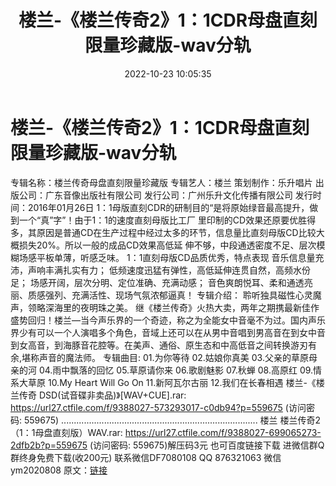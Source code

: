 ﻿---
title: 楼兰-《楼兰传奇2》1：1CDR母盘直刻限量珍藏版-wav分轨
date: 2022-10-23 10:05:35
categories: 新碟专辑、稀有等精品
tags: 华语中文
---
# 楼兰-《楼兰传奇2》1：1CDR母盘直刻限量珍藏版-wav分轨

专辑名称：楼兰传奇母盘直刻限量珍藏版
专辑艺人：楼兰
策划制作：乐升唱片
出版公司：广东音像出版社有限公司
发行公司：广州乐升文化传播有限公司
发行时间：2016年01月26日
1：1母版直刻CDR的研制目的“是将原始绿音最高提升，做到一个“真”字”！由于1：1的速度直刻母版比工厂
里印制的CD效果还原要优胜得多，其原因是普通CD在生产过程中经过太多的环节，信息量比直刻母版CD比较大概损失20%。所以一般的成品CD效果高低延
伸不够，中段通透密度不足、层次模糊场感平板单薄，听感乏味。
1：1直刻母版CD品质优秀，特点表现
音乐信息量充沛，声响丰满扎实有力；
低频速度迅猛有弹性，高低延伸连贯自然，高频水份足；
场感开阔，层次分明、定位准确、充满动感；
音色爽朗悦耳、柔和通透亮丽、质感强列、充满活性、现场气氛浓郁逼真！
专辑介绍：
聆听独具磁性心灵魔声，领略深海里的夜明珠之美。
继《楼兰传奇》火热大卖，两年之期携最新佳作盛势回归！楼兰—当今声乐界的一个奇迹，称之为全能女中音毫不为过。国内声乐界少有可以一个人演唱多个角色，音域上还可以在从男中音唱到男高音在到女中音到女高音，到海豚音花腔等。在美声、通俗、原生态和中高低音之间转换游刃有余,堪称声音的魔法师。
专辑曲目:
01.为你等待
02.姑娘你真美
03.父亲的草原母亲的河
04.雨中飘落的回忆
05.草原请你来
06.歌剧魅影
07.秋蝉
08.高原红
09.情系大草原
10.My Heart Will Go On
11.新阿瓦尔古丽
12.我们在长春相遇
楼兰-《楼兰传奇 DSD(试音碟非卖品)》[WAV+CUE].rar: https://url27.ctfile.com/f/9388027-573293017-c0db94?p=559675
(访问密码: 559675)
..............................................................................
楼兰 楼兰传奇2 （1：1母盘直刻版）WAV.rar: https://url27.ctfile.com/f/9388027-699065273-2dfb2b?p=559675
(访问密码: 559675)解压码3元
也可百度链接下载
进微信群Q群终身免费下载(收200元)
联系微信DF7080108 QQ 876321063
微信ym2020808
原文：[链接](https://blog.sina.com.cn/s/blog_1647c7e7601031000.html)